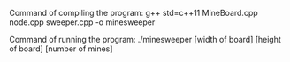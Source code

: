 Command of compiling the program:
g++ std=c++11 MineBoard.cpp node.cpp sweeper.cpp -o minesweeper

Command of running the program:
./minesweeper [width of board] [height of board] [number of mines]